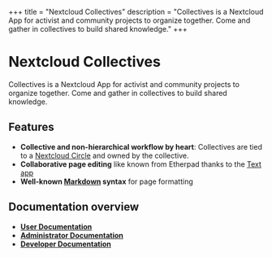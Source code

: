 +++
title = "Nextcloud Collectives"
description = "Collectives is a Nextcloud App for activist and community projects to organize together. Come and gather in collectives to build shared knowledge."
+++

# Nextcloud Collectives

Collectives is a Nextcloud App for activist and community projects to
organize together. Come and gather in collectives to build shared knowledge.

## Features

* **Collective and non-hierarchical workflow by heart**: Collectives are
  tied to a [Nextcloud Circle](https://github.com/nextcloud/circles) and
  owned by the collective.
* **Collaborative page editing** like known from Etherpad thanks to the
  [Text app](https://github.com/nextcloud/text)
* **Well-known [Markdown](https://en.wikipedia.org/wiki/Markdown) syntax**
  for page formatting

## Documentation overview

* [**User Documentation**](usage/)
* [**Administrator Documentation**](administration/)
* [**Developer Documentation**](development/)
